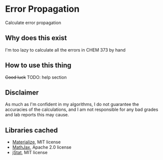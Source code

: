 # Error Propagation

Calculate error propagation

## Why does this exist

I'm too lazy to calculate all the errors in CHEM 373 by hand

## How to use this thing

~~Good luck~~ TODO: help section

## Disclaimer

As much as I'm confident in my algorithms, I do not guarantee the accuracies of the calculations, and I am not responsible for any bad grades and lab reports this may cause.

## Libraries cached

* [Materialize](https://materializecss.com/), MIT license
* [MathJax](https://www.mathjax.org/), Apache 2.0 license
* [jStat](http://jstat.github.io/), MIT license
